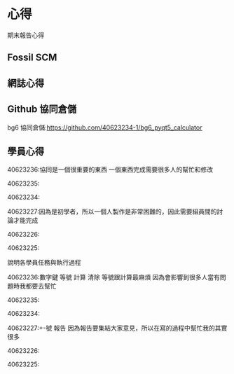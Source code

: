 心得
===

期末報告心得

Fossil SCM
---

網誌心得
---

Github 協同倉儲
---
bg6 協同倉儲:https://github.com/40623234-1/bg6_pyqt5_calculator

學員心得
---


40623236:協同是一個很重要的東西 一個東西完成需要很多人的幫忙和修改

40623235:

40623234:

40623227:因為是初學者，所以一個人製作是非常困難的，因此需要組員間的討論才能完成

40623226:

40623225:


說明各學員任務與執行過程

40623236:數字鍵 等號 計算 清除 等號跟計算最麻煩 因為會影響到很多人當有問題時我都要去幫忙

40623235:

40623234:

40623227:+-號 報告 因為報告要集結大家意見，所以在寫的過程中幫忙我的其實很多

40623226:

40623225:
